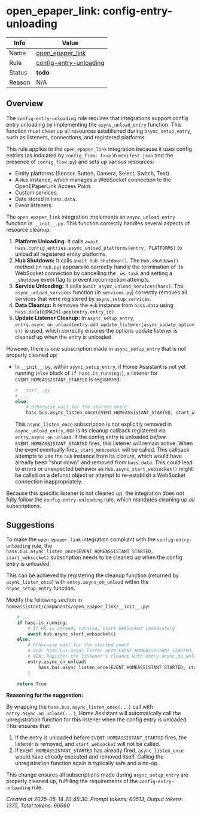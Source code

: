 # open_epaper_link: config-entry-unloading

| Info   | Value                                                                    |
|--------|--------------------------------------------------------------------------|
| Name   | [open_epaper_link](https://www.home-assistant.io/integrations/open_epaper_link/) |
| Rule   | [config-entry-unloading](https://developers.home-assistant.io/docs/core/integration-quality-scale/rules/config-entry-unloading)                                                     |
| Status | **todo**                                                                 |
| Reason | N/A                                                                      |

## Overview

The `config-entry-unloading` rule requires that integrations support config entry unloading by implementing the `async_unload_entry` function. This function must clean up all resources established during `async_setup_entry`, such as listeners, connections, and registered platforms.

This rule applies to the `open_epaper_link` integration because it uses config entries (as indicated by `config_flow: true` in `manifest.json` and the presence of `config_flow.py`) and sets up various resources:
*   Entity platforms (Sensor, Button, Camera, Select, Switch, Text).
*   A `Hub` instance, which manages a WebSocket connection to the OpenEPaperLink Access Point.
*   Custom services.
*   Data stored in `hass.data`.
*   Event listeners.

The `open_epaper_link` integration implements an `async_unload_entry` function in `__init__.py`. This function correctly handles several aspects of resource cleanup:

1.  **Platform Unloading:** It calls `await hass.config_entries.async_unload_platforms(entry, PLATFORMS)` to unload all registered entity platforms.
2.  **Hub Shutdown:** It calls `await hub.shutdown()`. The `Hub.shutdown()` method (in `hub.py`) appears to correctly handle the termination of its WebSocket connection by cancelling the `_ws_task` and setting a `_shutdown` event flag to prevent reconnection attempts.
3.  **Service Unloading:** It calls `await async_unload_services(hass)`. The `async_unload_services` function (in `services.py`) correctly removes all services that were registered by `async_setup_services`.
4.  **Data Cleanup:** It removes the `Hub` instance from `hass.data` using `hass.data[DOMAIN].pop(entry.entry_id)`.
5.  **Update Listener Cleanup:** In `async_setup_entry`, `entry.async_on_unload(entry.add_update_listener(async_update_options))` is used, which correctly ensures the options update listener is cleaned up when the entry is unloaded.

However, there is one subscription made in `async_setup_entry` that is not properly cleaned up:

*   In `__init__.py`, within `async_setup_entry`, if Home Assistant is not yet running (`else` block of `if hass.is_running:`), a listener for `EVENT_HOMEASSISTANT_STARTED` is registered:
    ```python
    # __init__.py
    # ...
    else:
        # Otherwise wait for the started event
        hass.bus.async_listen_once(EVENT_HOMEASSISTANT_STARTED, start_websocket)
    ```
    This `async_listen_once` subscription is not explicitly removed in `async_unload_entry`, nor is its cleanup callback registered via `entry.async_on_unload`. If the config entry is unloaded *before* `EVENT_HOMEASSISTANT_STARTED` fires, this listener will remain active. When the event eventually fires, `start_websocket` will be called. This callback attempts to use the `hub` instance from its closure, which would have already been "shut down" and removed from `hass.data`. This could lead to errors or unexpected behavior as `hub.async_start_websocket()` might be called on a defunct object or attempt to re-establish a WebSocket connection inappropriately.

Because this specific listener is not cleaned up, the integration does not fully follow the `config-entry-unloading` rule, which mandates cleaning up *all* subscriptions.

## Suggestions

To make the `open_epaper_link` integration compliant with the `config-entry-unloading` rule, the `hass.bus.async_listen_once(EVENT_HOMEASSISTANT_STARTED, start_websocket)` subscription needs to be cleaned up when the config entry is unloaded.

This can be achieved by registering the cleanup function (returned by `async_listen_once`) with `entry.async_on_unload` within the `async_setup_entry` function.

Modify the following section in `homeassistant/components/open_epaper_link/__init__.py`:

```python
    # ...
    if hass.is_running:
        # If HA is already running, start WebSocket immediately
        await hub.async_start_websocket()
    else:
        # Otherwise wait for the started event
        # OLD: hass.bus.async_listen_once(EVENT_HOMEASSISTANT_STARTED, start_websocket)
        # NEW: Register the listener's cleanup with entry.async_on_unload
        entry.async_on_unload(
            hass.bus.async_listen_once(EVENT_HOMEASSISTANT_STARTED, start_websocket)
        )

    return True
```

**Reasoning for the suggestion:**

By wrapping the `hass.bus.async_listen_once(...)` call with `entry.async_on_unload(...)`, Home Assistant will automatically call the unregistration function for this listener when the config entry is unloaded. This ensures that:
1.  If the entry is unloaded before `EVENT_HOMEASSISTANT_STARTED` fires, the listener is removed, and `start_websocket` will not be called.
2.  If `EVENT_HOMEASSISTANT_STARTED` has already fired, `async_listen_once` would have already executed and removed itself. Calling the unregistration function again is typically safe and a no-op.

This change ensures all subscriptions made during `async_setup_entry` are properly cleaned up, fulfilling the requirements of the `config-entry-unloading` rule.

_Created at 2025-05-14 20:45:30. Prompt tokens: 60513, Output tokens: 1375, Total tokens: 66660_
